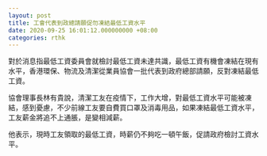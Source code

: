 ```yaml
---
layout: post
title: 工會代表到政總請願促勿凍結最低工資水平
date: 2020-09-25 16:01:12.000000000 +08:00
categories: rthk
---
```


對於消息指最低工資委員會就檢討最低工資未達共識，最低工資有機會凍結在現有水平，香港環保、物流及清潔從業員協會一批代表到政府總部請願，反對凍結最低工資。

協會理事長林有貴說，清潔工友在疫情下，工作大增，對最低工資水平可能被凍結，感到憂慮，不少前線工友要自費買口罩及消毒用品，如果凍結最低工資水平，工友薪金將追不上通脹，是變相減薪。

他表示，現時工友領取的最低工資，時薪仍不夠吃一頓午飯，促請政府檢討工資水平。
